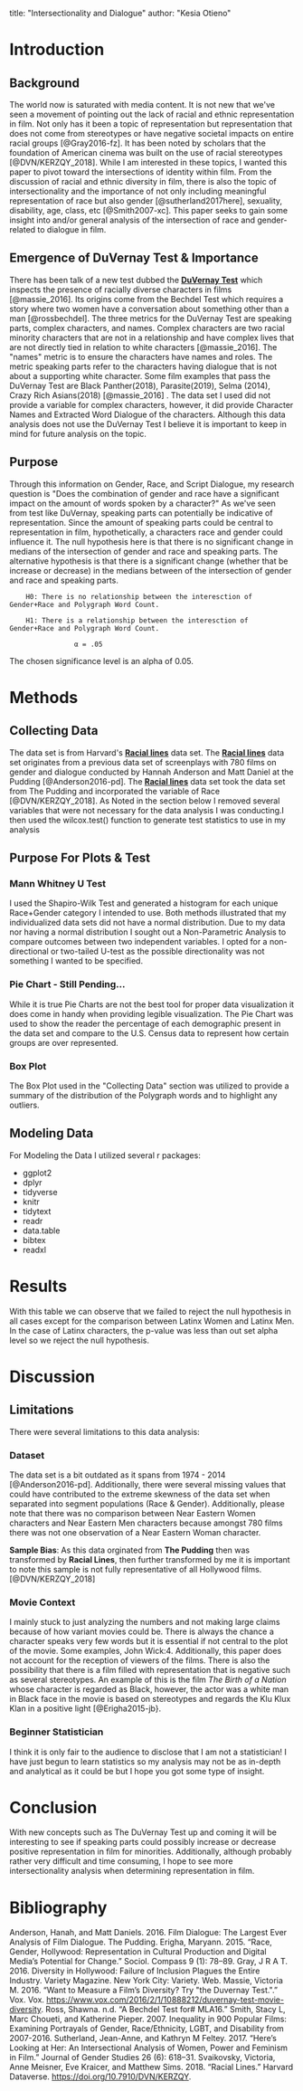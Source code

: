 title: "Intersectionality and Dialogue"
author: "Kesia Otieno"

# Introduction 

## Background

  The world now is saturated with media content. It is not new that we've seen a movement of pointing out the lack of racial and ethnic representation in film. Not only has it been a topic of representation but representation that does not come from stereotypes or have negative societal impacts on entire racial groups [@Gray2016-fz]. It has been noted by scholars that the foundation of American cinema was built on the use of racial stereotypes [@DVN/KERZQY_2018]. While I am interested in these topics, I wanted this paper to pivot toward the intersections of identity within film. From the discussion of racial and ethnic diversity in film, there is also the topic of intersectionality and the importance of not only including meaningful representation of race but also gender [@sutherland2017here], sexuality, disability, age, class, etc [@Smith2007-xc]. This paper seeks to gain some insight into and/or general analysis of the intersection of race and gender-related to dialogue in film.

## Emergence of DuVernay Test & Importance 

  There has been talk of a new test dubbed the [**DuVernay Test**](https://www.vox.com/2016/2/1/10888212/duvernay-test-movie-diversity) which inspects the presence of racially diverse characters in films [@massie_2016]. Its origins come from the Bechdel Test which requires a story where two women have a conversation about something other than a man [@rossbechdel]. The three metrics for the DuVernay Test are speaking parts, complex characters, and names. Complex characters are two racial minority characters that are not in a relationship and have complex lives that are not directly tied in relation to white characters [@massie_2016]. The "names" metric is to ensure the characters have names and roles. The metric speaking parts refer to the characters having dialogue that is not about a supporting white character. Some film examples that pass the DuVernay Test are Black Panther(2018), Parasite(2019), Selma (2014), Crazy Rich Asians(2018) [@massie_2016] . The data set I used did not provide a variable for complex characters, however, it did provide Character Names and Extracted Word Dialogue of the characters. Although this data analysis does not use the DuVernay Test I believe it is important to keep in mind for future analysis on the topic.

## Purpose

  Through this information on Gender, Race, and Script Dialogue, my research question is "Does the combination of gender and race have a significant impact on the amount of words spoken by a character?" As we've seen from test like DuVernay, speaking parts can potentially be indicative of representation. Since the amount of speaking parts could be central to representation in film, hypothetically, a characters race and gender could influence it. The null hypothesis here is that there is no significant change in medians of the intersection of gender and race and speaking parts. The alternative hypothesis is that there is a significant change (whether that be increase or decrease) in the medians between of the intersection of gender and race and speaking parts.

        H0: There is no relationship between the interesction of Gender+Race and Polygraph Word Count.

        H1: There is a relationship between the interesction of Gender+Race and Polygraph Word Count.
        
                    α = .05

The chosen significance level is an alpha of 0.05. 

# Methods 

## Collecting Data

  The data set is from Harvard's [**Racial lines**](file:///C:/Users/kesia/Downloads/Racial_Lines_2018%20(2).pdf) data set. The [**Racial lines**](file:///C:/Users/kesia/Downloads/Racial_Lines_2018%20(2).pdf) data set originates from a previous data set of screenplays with 780 films on gender and dialogue conducted by Hannah Anderson and Matt Daniel at the Pudding [@Anderson2016-pd]. The [**Racial lines**](file:///C:/Users/kesia/Downloads/Racial_Lines_2018%20(2).pdf) data set took the data set from The Pudding and incorporated the variable of Race [@DVN/KERZQY_2018]. As Noted in the section below I removed several variables that were not necessary for the data analysis I was conducting.I then used the wilcox.test() function to generate test statistics to use in my analysis

## Purpose For Plots & Test   

### Mann Whitney U Test 

  I used the Shapiro-Wilk Test and generated a histogram for each unique Race+Gender category I intended to use. Both methods illustrated that my individualized data sets did not have a normal distribution. Due to my data nor having a normal distribution I sought out a Non-Parametric Analysis to compare outcomes between two independent variables. I opted for a non-directional or two-tailed U-test as the possible directionality was not something I wanted to be specified.  


### Pie Chart - Still Pending...

  While it is true Pie Charts are not the best tool for proper data visualization it does come in handy when providing legible visualization. The Pie Chart was used to show the reader the percentage of each demographic present in the data set and compare to the U.S. Census data to represent how certain groups are over represented.

### Box Plot

  The Box Plot used in the "Collecting Data" section was utilized to provide a summary of the distribution of the Polygraph words and to highlight any outliers.

## Modeling Data 

For Modeling the Data I utilized several r packages:

-   ggplot2
-   dplyr
-   tidyverse
-   knitr
-   tidytext
-   readr
-   data.table
-   bibtex
-   readxl

# Results 

  With this table we can observe that we failed to reject the null hypothesis in all cases except for the comparison between Latinx Women and Latinx Men. In the case of Latinx characters, the p-value was less than out set alpha level so we reject the null hypothesis.

# Discussion 

## Limitations  

  There were several limitations to this data analysis: 

### Dataset 

  The data set is a bit outdated as it spans from 1974 - 2014 [@Anderson2016-pd]. Additionally, there were several missing values that could have contributed to the extreme skewness of the data set when separated into segment populations (Race & Gender). Additionally, please note that there was no comparison between Near Eastern Women characters and Near Eastern Men characters because amongst 780 films there was not one observation of a Near Eastern Woman character.  

**Sample Bias**: As this data orginated from **The Pudding** then was transformed by **Racial Lines**, then further transformed by me it is important to note this sample is not fully representative of all Hollywood films. [@DVN/KERZQY_2018]

### Movie Context 

  I mainly stuck to just analyzing the numbers and not making large claims because of how variant movies could be. There is always the chance a character speaks very few words but it is essential if not central to the plot of the movie. Some examples, John Wick:4. Additionally, this paper does not account for the reception of viewers of the films. There is also the possibility that there is a film filled with representation that is negative such as several stereotypes. An example of this is the film *The Birth of a Nation* whose character is regarded as Black, however, the actor was a white man in Black face in the movie is based on stereotypes and regards the Klu Klux Klan in a positive light [@Erigha2015-jb}. 

### Beginner Statistician 

  I think it is only fair to the audience to disclose that I am not a statistician! I have just begun to learn statistics so my analysis may not be as in-depth and analytical as it could be but I hope you got some type of insight.


# Conclusion 

  With new concepts such as The DuVernay Test up and coming it will be interesting to see if speaking parts could possibly increase or decrease positive representation in film for minorities. Additionally, although probably rather very difficult and time consuming, I hope to see more intersectionality analysis when determining representation in film. 
  
# Bibliography 

Anderson, Hanah, and Matt Daniels. 2016. Film Dialogue: The Largest Ever Analysis of Film Dialogue. The Pudding.
Erigha, Maryann. 2015. “Race, Gender, Hollywood: Representation in Cultural Production and Digital Media’s Potential for Change.” Sociol. Compass 9 (1): 78–89.
Gray, J R A T. 2016. Diversity in Hollywood: Failure of Inclusion Plagues the Entire Industry. Variety Magazine. New York City: Variety. Web.
Massie, Victoria M. 2016. “Want to Measure a Film’s Diversity? Try "the Duvernay Test.".” Vox. Vox. https://www.vox.com/2016/2/1/10888212/duvernay-test-movie-diversity.
Ross, Shawna. n.d. “A Bechdel Test for# MLA16.”
Smith, Stacy L, Marc Choueti, and Katherine Pieper. 2007. Inequality in 900 Popular Films: Examining Portrayals of Gender, Race/Ethnicity, LGBT, and Disability from 2007-2016.
Sutherland, Jean-Anne, and Kathryn M Feltey. 2017. “Here’s Looking at Her: An Intersectional Analysis of Women, Power and Feminism in Film.” Journal of Gender Studies 26 (6): 618–31.
Svaikovsky, Victoria, Anne Meisner, Eve Kraicer, and Matthew Sims. 2018. “Racial Lines.” Harvard Dataverse. https://doi.org/10.7910/DVN/KERZQY.
